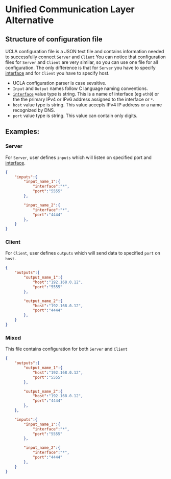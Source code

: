 # Unified Communication Layer Alternative
## Structure of configuration file
UCLA configuration file is a JSON text file and contains information needed to successfully connect `Server` and `Client`
You can notice that configuration files for `Server` and `Client` are very similar, so you can use one file for all configuration.
The only difference is that for `Server` you have to specify [interface](http://www.crossroads.io/1-0:xs-tcp) and for `Client` you have to specify host.

* UCLA configuration parser is case sevsitive.
* `Input` and `Output` names follow C language naming conventions.
* [`interface`](http://www.crossroads.io/1-0:xs-tcp) value type is string. This is a name of interface (eg `eth0`) or the the primary IPv4 or IPv6 address assigned to the interface or `*`.
* `host` value type is string. This value accepts IPv4 IP address or a name recognized by DNS.
* `port` value type is string. This value can contain only digits.

## Examples:
### Server
For `Server`, user defines `inputs` which will listen on specified port and [interface](http://www.crossroads.io/1-0:xs-tcp).
``` JSON
{
    "inputs":{
        "input_name_1":{
            "interface":"*",
            "port":"5555"
        },

        "input_name_2":{
            "interface":"*",
            "port":"4444"
        },
    }
}
```

### Client
For `Client`, user defines `outputs` which will send data to specified `port` on `host`.
``` JSON
{
    "outputs":{
        "output_name_1":{
            "host":"192.168.0.12",
            "port":"5555"
        },

        "output_name_2":{
            "host":"192.168.0.12",
            "port":"4444"
        },
    }
}
```

### Mixed
This file contains configuration for both `Server` and `Client`
``` JSON
{
    "outputs":{
        "output_name_1":{
            "host":"192.168.0.12",
            "port":"5555"
        },

        "output_name_2":{
            "host":"192.168.0.12",
            "port":"4444"
        },
    },

    "inputs":{
        "input_name_1":{
            "interface":"*",
            "port":"5555"
        },

        "input_name_2":{
            "interface":"*",
            "port":"4444"
        },
    }
}
```